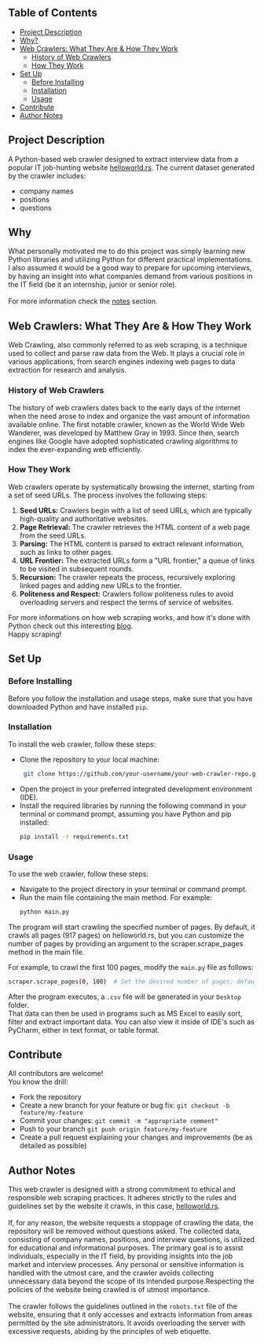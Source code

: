 ## Table of Contents
- [Project Description](#project-description)
- [Why?](#why)
- [Web Crawlers: What They Are & How They Work](#web-crawlers-what-they-are--how-they-work)
  - [History of Web Crawlers](#history-of-web-crawlers)
  - [How They Work](#how-they-work)
- [Set Up](#set-up)
  - [Before Installing](#before-installing)
  - [Installation](#installation)
  - [Usage](#usage)
- [Contribute](#contribute)
- [Author Notes](#author-notes)

## Project Description
A Python-based web crawler designed to extract interview data from a popular IT job-hunting website [helloworld.rs](https://www.helloworld.rs/).
The current dataset generated by the crawler includes:
- company names
- positions
- questions

## Why
What personally motivated me to do this project was simply learning new Python libraries and utilizing Python for different practical implementations. I also assumed it would be a good way to prepare for upcoming interviews, by having an insight into what companies demand from various positions in the IT field (be it an internship, junior or senior role).<br><br>
For more information check the [notes](#author-notes) section.

## Web Crawlers: What They Are & How They Work

Web Crawling, also commonly referred to as web scraping, is a technique used to collect and parse raw data from the Web. It plays a crucial role in various applications, from search engines indexing web pages to data extraction for research and analysis.

### History of Web Crawlers

The history of web crawlers dates back to the early days of the internet when the need arose to index and organize the vast amount of information available online. The first notable crawler, known as the World Wide Web Wanderer, was developed by Matthew Gray in 1993. Since then, search engines like Google have adopted sophisticated crawling algorithms to index the ever-expanding web efficiently.

### How They Work

Web crawlers operate by systematically browsing the internet, starting from a set of seed URLs. The process involves the following steps:

1. **Seed URLs:** Crawlers begin with a list of seed URLs, which are typically high-quality and authoritative websites.
2. **Page Retrieval:** The crawler retrieves the HTML content of a web page from the seed URLs.
3. **Parsing:** The HTML content is parsed to extract relevant information, such as links to other pages.
4. **URL Frontier:** The extracted URLs form a "URL frontier," a queue of links to be visited in subsequent rounds.
5. **Recursion:** The crawler repeats the process, recursively exploring linked pages and adding new URLs to the frontier.
6. **Politeness and Respect:** Crawlers follow politeness rules to avoid overloading servers and respect the terms of service of websites.

For more informations on how web scraping works, and how it's done with Python check out this interesting [blog](https://realpython.com/python-web-scraping-practical-introduction/).<br>
Happy scraping!

## Set Up

### Before Installing
Before you follow the installation and usage steps, make sure that you have downloaded Python and have installed `pip`.

### Installation
To install the web crawler, follow these steps:
- Clone the repository to your local machine:
  ```bash
   git clone https://github.com/your-username/your-web-crawler-repo.git
  ```
- Open the project in your preferred integrated development environment (IDE).
- Install the required libraries by running the following command in your terminal or command prompt, assuming you have Python and pip installed:
  ```bash
  pip install -r requirements.txt
  ```

### Usage
To use the web crawler, follow these steps:
- Navigate to the project directory in your terminal or command prompt.
- Run the main file containing the main method. For example:
  ```bash
  python main.py
  ```

The program will start crawling the specified number of pages. By default, it crawls all pages (917 pages) on helloworld.rs, but you can customize the number of pages by providing an argument to the scraper.scrape_pages method in the main file.

For example, to crawl the first 100 pages, modify the `main.py` file as follows:
```bash
scraper.scrape_pages(0, 100)  # Set the desired number of pages; default will be 0, 917
```

After the program executes, a `.csv` file will be generated in your `Desktop` folder. <br>
That data can then be used in programs such as MS Excel to easily sort, filter and extract important data. You can also view it inside of IDE's such as PyCharm, either in text format, or table format.

## Contribute
All contributors are welcome!<br>
You know the drill:

- Fork the repository
- Create a new branch for your feature or bug fix: `git checkout -b feature/my-feature`
- Commit your changes: `git commit -m "appropriate comment"`
- Push to your branch `git push origin feature/my-feature`
- Create a pull request explaining your changes and improvements (be as detailed as possible)

## Author Notes

This web crawler is designed with a strong commitment to ethical and responsible web scraping practices. It adheres strictly to the rules and guidelines set by the website it crawls, in this case, [helloworld.rs](https://www.helloworld.rs/). <br><br>
If, for any reason, the website requests a stoppage of crawling the data, the repository will be removed without questions asked. The collected data, consisting of company names, positions, and interview questions, is utilized for educational and informational purposes. The primary goal is to assist individuals, especially in the IT field, by providing insights into the job market and interview processes. Any personal or sensitive information is handled with the utmost care, and the crawler avoids collecting unnecessary data beyond the scope of its intended purpose.Respecting the policies of the website being crawled is of utmost importance.<br><br>
The crawler follows the guidelines outlined in the `robots.txt` file of the website, ensuring that it only accesses and extracts information from areas permitted by the site administrators. It avoids overloading the server with excessive requests, abiding by the principles of web etiquette.
